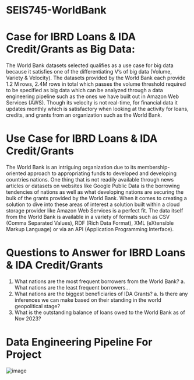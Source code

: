 # SEIS745-WorldBank

# Case for IBRD Loans & IDA Credit/Grants as Big Data:
The World Bank datasets selected qualifies as a use case for big data because it satisfies one of the differentiating V’s of big data (Volume, Variety & Velocity). The datasets provided by the World Bank each provide 1.2 M rows, 2.4M rows in total which passes the volume threshold required to be specified as big data which can be analyzed through a data engineering pipeline such as the ones we have built out in Amazon Web Services (AWS). Though its velocity is not real-time, for financial data it updates monthly which is satisfactory when looking at the activity for loans, credits, and grants from an organization such as the World Bank. 

# Use Case for IBRD Loans & IDA Credit/Grants
The World Bank is an intriguing organization due to its membership-oriented approach to appropriating funds to developed and developing countries nations. One thing that is not readily available through news articles or datasets on websites like Google Public Data is the borrowing tendencies of nations as well as what developing nations are securing the bulk of the grants provided by the World Bank. 
When it comes to creating a solution to dive into these areas of interest a solution built within a cloud storage provider like Amazon Web Services is a perfect fit. The data itself from the World Bank is available in a variety of formats such as CSV (Comma Separated Values), RDF (Rich Data Format), XML (eXtensible Markup Language) or via an API (Application Programming Interface).

# Questions to Answer for IBRD Loans & IDA Credit/Grants
1.	What nations are the most frequent borrowers from the World Bank?
a.	What nations are the least frequent borrowers...
2.	What nations are the biggest beneficiaries of IDA Grants?
a.	Is there any inferences we can make based on their standing in the world geopolitical stage?
3.	What is the outstanding balance of loans owed to the World Bank as of Nov 2023?

# Data Engineering Pipeline For Project
![image](https://github.com/sirlanceohlot/SEIS745-WorldBank/assets/62031972/4eaa2467-6e36-440e-aaa1-60d57f1bb417)
